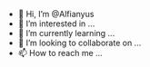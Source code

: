 - 👋 Hi, I’m @Alfianyus
- 👀 I’m interested in ...
- 🌱 I’m currently learning ...
- 💞️ I’m looking to collaborate on ...
- 📫 How to reach me ...

<!---
Alfianyus/Alfianyus is a ✨ special ✨ repository because its `README.md` (this file) appears on your GitHub profile.
You can click the Preview link to take a look at your changes.

<tr>
   <td>Alfian</td>
   </tr>
--->
